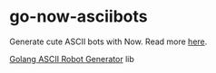 # go-now-asciibots
Generate cute ASCII bots with Now. Read more [here](https://zeit.co/blog/introducing-go-modules-on-now-go).

[Golang ASCII Robot Generator](https://github.com/mattes/go-asciibot) lib
